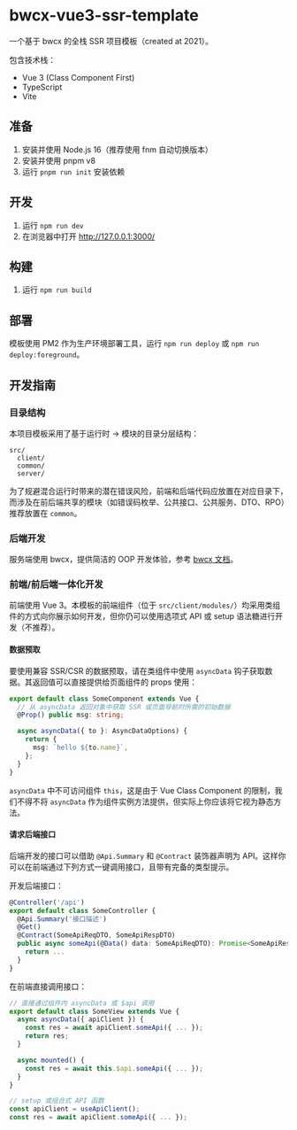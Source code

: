 # bwcx-vue3-ssr-template

一个基于 bwcx 的全栈 SSR 项目模板（created at 2021）。

包含技术栈：
- Vue 3 (Class Component First)
- TypeScript
- Vite

## 准备

1. 安装并使用 Node.js 16（推荐使用 fnm 自动切换版本）
2. 安装并使用 pnpm v8
3. 运行 `pnpm run init` 安装依赖

## 开发

1. 运行 `npm run dev`
2. 在浏览器中打开 <http://127.0.0.1:3000/>

## 构建

1. 运行 `npm run build`

## 部署

模板使用 PM2 作为生产环境部署工具，运行 `npm run deploy` 或 `npm run deploy:foreground`。

## 开发指南

### 目录结构

本项目模板采用了基于运行时 -> 模块的目录分层结构：

```
src/
  client/
  common/
  server/
```

为了规避混合运行时带来的潜在错误风险，前端和后端代码应放置在对应目录下，而涉及在前后端共享的模块（如错误码枚举、公共接口、公共服务、DTO、RPO）推荐放置在 `common`。

### 后端开发

服务端使用 bwcx，提供简洁的 OOP 开发体验，参考 [bwcx 文档](https://bwcxjs.github.io/bwcx/)。

### 前端/前后端一体化开发

前端使用 Vue 3。本模板的前端组件（位于 `src/client/modules/`）均采用类组件的方式向你展示如何开发，但你仍可以使用选项式 API 或 setup 语法糖进行开发（不推荐）。

#### 数据预取

要使用兼容 SSR/CSR 的数据预取，请在类组件中使用 `asyncData` 钩子获取数据。其返回值可以直接提供给页面组件的 props 使用：

```typescript
export default class SomeComponent extends Vue {
  // 从 asyncData 返回对象中获取 SSR 或页面导航时所需的初始数据
  @Prop() public msg: string;

  async asyncData({ to }: AsyncDataOptions) {
    return {
      msg: `hello ${to.name}`,
    };
  }
}
```

`asyncData` 中不可访问组件 `this`，这是由于 Vue Class Component 的限制，我们不得不将 `asyncData` 作为组件实例方法提供，但实际上你应该将它视为静态方法。

#### 请求后端接口

后端开发的接口可以借助 `@Api.Summary` 和 `@Contract` 装饰器声明为 API。这样你可以在前端通过下列方式一键调用接口，且带有完备的类型提示。

开发后端接口：

```typescript
@Controller('/api')
export default class SomeController {
  @Api.Summary('接口描述')
  @Get()
  @Contract(SomeApiReqDTO, SomeApiRespDTO)
  public async someApi(@Data() data: SomeApiReqDTO): Promise<SomeApiRespDTO> {
    return ...
  }
}
```

在前端直接调用接口：

```typescript
// 直接通过组件内 asyncData 或 $api 调用
export default class SomeView extends Vue {
  async asyncData({ apiClient }) {
    const res = await apiClient.someApi({ ... });
    return res;
  }

  async mounted() {
    const res = await this.$api.someApi({ ... });
  }
}

// setup 或组合式 API 函数
const apiClient = useApiClient();
const res = await apiClient.someApi({ ... });
```

